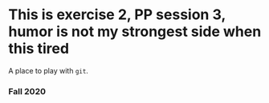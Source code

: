 # This is exercise 2, PP session 3, humor is not my strongest side when this tired 

A place to play with `git`.

### Fall 2020
